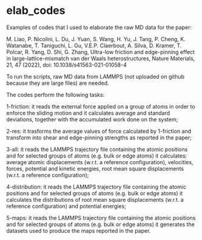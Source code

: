 # elab_codes
Examples of codes that I used to elaborate the raw MD data for the paper:

M. Liao, P. Nicolini, L. Du, J. Yuan, S. Wang, H. Yu, J. Tang, P. Cheng, K. Watanabe, T. Taniguchi,
L. Gu, V.E.P. Claerbout, A. Silva, D. Kramer, T. Polcar, R. Yang, D. Shi, G. Zhang,
Ultra-low friction and edge-pinning effect in large-lattice-mismatch van der Waals heterostructures,
Nature Materials, 21, 47 (2022), doi: 10.1038/s41563-021-01058-4

To run the scripts, raw MD data from LAMMPS (not uploaded on github because they are large files) are needed.

The codes perform the following tasks:

1-friction: it reads the external force applied on a group of atoms in order to enforce the sliding motion
	      and it calculates average and standard deviations, together with the accumulated work done on the system;

2-res: it trasforms the average values of force calculated by 1-friction and transform into shear and
	 edge-pinning strengths as reported in the paper;

3-all: it reads the LAMMPS trajectory file containing the atomic positions and for selected groups of atoms
	 (e.g. bulk or edge atoms) it calculates: average atomic displacements (w.r.t. a reference configuration),
	 velocities, forces, potential and kinetic energies, root mean square displacements (w.r.t. a reference configuration);

4-distribution: it reads the LAMMPS trajectory file containing the atomic positions and for selected groups of atoms
	 	  (e.g. bulk or edge atoms) it calculates the distributions of root mean square displacements (w.r.t.
		  a reference configuration) and potential energies;

5-maps: it reads the LAMMPS trajectory file containing the atomic positions and for selected groups of atoms
	 (e.g. bulk or edge atoms) it generates the datasets used to produce the maps reported in the paper.

